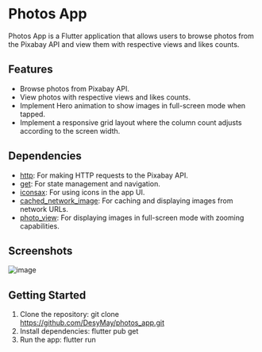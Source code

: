 # Photos App

Photos App is a Flutter application that allows users to browse photos from the Pixabay API and view them with respective views and likes counts.

## Features

- Browse photos from Pixabay API.
- View photos with respective views and likes counts.
- Implement Hero animation to show images in full-screen mode when tapped.
- Implement a responsive grid layout where the column count adjusts according to the screen width.

## Dependencies

- [http](https://pub.dev/packages/http): For making HTTP requests to the Pixabay API.
- [get](https://pub.dev/packages/get): For state management and navigation.
- [iconsax](https://pub.dev/packages/iconsax): For using icons in the app UI.
- [cached_network_image](https://pub.dev/packages/cached_network_image): For caching and displaying images from network URLs.
- [photo_view](https://pub.dev/packages/photo_view): For displaying images in full-screen mode with zooming capabilities.

## Screenshots
![image](https://github.com/DesyMay/photos_app/assets/141746368/2b3b49ab-c8be-4518-b7d8-54447719316e)

## Getting Started

1. Clone the repository:
   git clone https://github.com/DesyMay/photos_app.git
2. Install dependencies:
   flutter pub get
3. Run the app:
   flutter run
